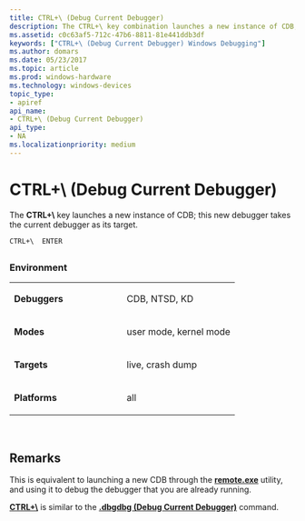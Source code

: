 ```yaml
---
title: CTRL+\ (Debug Current Debugger)
description: The CTRL+\ key combination launches a new instance of CDB; this new debugger takes the current debugger as its target.
ms.assetid: c0c63af5-712c-47b6-8811-81e441ddb3df
keywords: ["CTRL+\ (Debug Current Debugger) Windows Debugging"]
ms.author: domars
ms.date: 05/23/2017
ms.topic: article
ms.prod: windows-hardware
ms.technology: windows-devices
topic_type:
- apiref
api_name:
- CTRL+\ (Debug Current Debugger)
api_type:
- NA
ms.localizationpriority: medium
---
```


# CTRL+\\ (Debug Current Debugger)


The **CTRL+\\** key launches a new instance of CDB; this new debugger takes the current debugger as its target.

```
CTRL+\  ENTER 
```

## <span id="ddk_meta_ctrl_p_dbg"></span><span id="DDK_META_CTRL_P_DBG"></span>


### <span id="Environment"></span><span id="environment"></span><span id="ENVIRONMENT"></span>Environment

<table>
<colgroup>
<col width="50%" />
<col width="50%" />
</colgroup>
<tbody>
<tr class="odd">
<td align="left"><strong>Debuggers</strong></td>
<td align="left"><p>CDB, NTSD, KD</p></td>
</tr>
<tr class="even">
<td align="left"><p><strong>Modes</strong></p></td>
<td align="left"><p>user mode, kernel mode</p></td>
</tr>
<tr class="odd">
<td align="left"><p><strong>Targets</strong></p></td>
<td align="left"><p>live, crash dump</p></td>
</tr>
<tr class="even">
<td align="left"><p><strong>Platforms</strong></p></td>
<td align="left"><p>all</p></td>
</tr>
</tbody>
</table>

 

Remarks
-------

This is equivalent to launching a new CDB through the [**remote.exe**](the-remote-exe-utility.md) utility, and using it to debug the debugger that you are already running.

[**CTRL+\\**](ctrl-alt--.md) is similar to the [**.dbgdbg (Debug Current Debugger)**](-dbgdbg--debug-current-debugger-.md) command.

 

 





